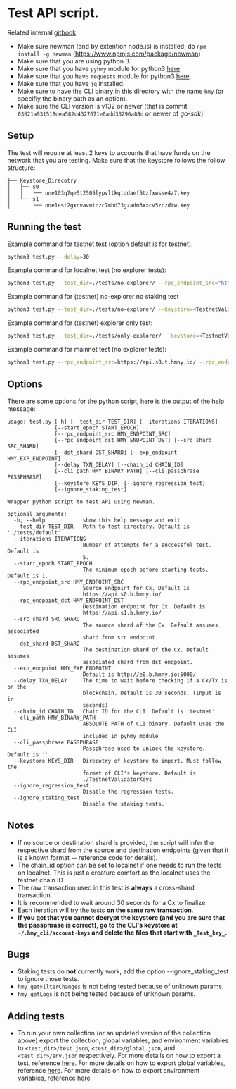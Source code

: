 # Test API script.

Related internal [gitbook](https://app.gitbook.com/@harmony-one/s/onboarding-wiki/developers/api-test-automation)

- Make sure newman (and by extention node.js) is installed, do `npm install -g newman` (https://www.npmjs.com/package/newman)
- Make sure that you are using python 3. 
- Make sure that you have `pyhmy` module for python3 [here](https://pypi.org/project/pyhmy/). 
- Make sure that you have `requests` module for python3 [here](https://pypi.org/project/requests/).
- Make sure that you have `jq` installed.
- Make sure to have the CLI binary in this directory with the name `hmy` (or specifiy the binary path as an option).
- Make sure the CLI version is v132 or newer (that is commit `03621a931518dea582d4327671e0add33296a88d` or newer of *go-sdk*)

## Setup
The test will require at least 2 keys to accounts that have funds on the network that you are testing. 
Make sure that the keystore follows the follow structure:
```
├── Keystore_Direcotry
│   ├── s0
│   │   └── one103q7qe5t2505lypvltkqtddaef5tzfxwsse4z7.key
│   └── s1
│       └── one1est2gxcvavmtnzc7mhd73gzadm3xxcv5zczdtw.key
``` 

## Running the test
Example command for testnet test (option default is for testnet).
```bash
python3 test.py --delay=30
```

Example command for localnet test (no explorer tests):
```bash
python3 test.py --test_dir=./tests/no-explorer/ --rpc_endpoint_src="http://localhost:9500/" --rpc_endpoint_dst="http://localhost:9501/" --keystore=./LocalnetValidatorKeys/ --chain_id="localnet"
```

Example command for (testnet) no-explorer no staking test
```bash
python3 test.py --test_dir=./tests/no-explorer/ --keystore=<TestnetValidatorKeys_DIR> --ignore_staking_test
```

Example command for (testnet) explorer only test:
```bash
python3 test.py --test_dir=./tests/only-explorer/ --keystore=<TestnetValidatorKeys_DIR>
```

Example command for mainnet test (no explorer tests):
```bash
python3 test.py --rpc_endpoint_src=https://api.s0.t.hmny.io/ --rpc_endpoint_dst=https://api.s1.t.hmny.io/ --exp_endpoint=http://e0.t.hmny.io:5000/ --chain_id=mainnet --keystore=./MainnetKeys/ --test_dir=./tests/no-explorer/
```

## Options
There are some options for the python script, here is the output of the help message:
```
usage: test.py [-h] [--test_dir TEST_DIR] [--iterations ITERATIONS]
               [--start_epoch START_EPOCH]
               [--rpc_endpoint_src HMY_ENDPOINT_SRC]
               [--rpc_endpoint_dst HMY_ENDPOINT_DST] [--src_shard SRC_SHARD]
               [--dst_shard DST_SHARD] [--exp_endpoint HMY_EXP_ENDPOINT]
               [--delay TXN_DELAY] [--chain_id CHAIN_ID]
               [--cli_path HMY_BINARY_PATH] [--cli_passphrase PASSPHRASE]
               [--keystore KEYS_DIR] [--ignore_regression_test]
               [--ignore_staking_test]

Wrapper python script to test API using newman.

optional arguments:
  -h, --help            show this help message and exit
  --test_dir TEST_DIR   Path to test directory. Default is './tests/default'
  --iterations ITERATIONS
                        Number of attempts for a successful test. Default is
                        5.
  --start_epoch START_EPOCH
                        The minimum epoch before starting tests. Default is 1.
  --rpc_endpoint_src HMY_ENDPOINT_SRC
                        Source endpoint for Cx. Default is
                        https://api.s0.b.hmny.io/
  --rpc_endpoint_dst HMY_ENDPOINT_DST
                        Destination endpoint for Cx. Default is
                        https://api.s1.b.hmny.io/
  --src_shard SRC_SHARD
                        The source shard of the Cx. Default assumes associated
                        shard from src endpoint.
  --dst_shard DST_SHARD
                        The destination shard of the Cx. Default assumes
                        associated shard from dst endpoint.
  --exp_endpoint HMY_EXP_ENDPOINT
                        Default is http://e0.b.hmny.io:5000/
  --delay TXN_DELAY     The time to wait before checking if a Cx/Tx is on the
                        blockchain. Default is 30 seconds. (Input is in
                        seconds)
  --chain_id CHAIN_ID   Chain ID for the CLI. Default is 'testnet'
  --cli_path HMY_BINARY_PATH
                        ABSOLUTE PATH of CLI binary. Default uses the CLI
                        included in pyhmy module
  --cli_passphrase PASSPHRASE
                        Passphrase used to unlock the keystore. Default is ''
  --keystore KEYS_DIR   Direcotry of keystore to import. Must follow the
                        format of CLI's keystore. Default is
                        ./TestnetValidatorKeys
  --ignore_regression_test
                        Disable the regression tests.
  --ignore_staking_test
                        Disable the staking tests.
```

## Notes
  - If no source or destination shard is provided, the script will infer the respective shard from the source and destination endpoints (given that it is a known format -- reference code for details).
  - The chain_id option can be set to localnet if one needs to run the tests on localnet. This is just a creature comfort as the localnet uses the testnet chain ID
  - The raw transaction used in this test is **always** a cross-shard transaction. 
  - It is recommended to wait around 30 seconds for a Cx to finalize.
  - Each iteration will try the tests **on the same raw transaction**.
  - **If you get that you cannot decrypt the keystore (and you are sure that the passphrase is correct), go to the CLI's keystore at `~/.hmy_cli/account-keys` and delete the files that start with `_Test_key_`.**

## Bugs
  - Staking tests do **not** currently work, add the option --ignore_staking_test to ignore those tests.
  - `hmy_getFilterChanges` is not being tested because of unknown params.
  - `hmy_getLogs` is not being tested because of unknown params. 

## Adding tests
  - To run your own collection (or an updated version of the collection above) export the collection, global variables, and environment variables to `<test_dir>/test.json`, `<test_dir>/global.json`, and `<test_dir>/env.json` respectively. For more details on how to export a test, reference [here](https://kb.datamotion.com/?ht_kb=postman-instructions-for-exporting-and-importing#how-to-export-a-collection-from-postman). For more details on how to export global variables, reference [here](https://learning.getpostman.com/docs/postman/environments_and_globals/manage_globals/). For more details on how to export environment variables, reference [here](https://learning.getpostman.com/docs/postman/environments_and_globals/manage_environments/)
